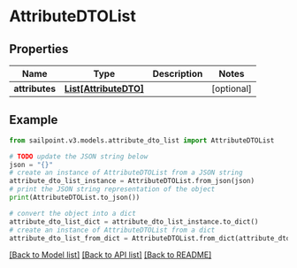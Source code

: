 # AttributeDTOList


## Properties

Name | Type | Description | Notes
------------ | ------------- | ------------- | -------------
**attributes** | [**List[AttributeDTO]**](AttributeDTO.md) |  | [optional] 

## Example

```python
from sailpoint.v3.models.attribute_dto_list import AttributeDTOList

# TODO update the JSON string below
json = "{}"
# create an instance of AttributeDTOList from a JSON string
attribute_dto_list_instance = AttributeDTOList.from_json(json)
# print the JSON string representation of the object
print(AttributeDTOList.to_json())

# convert the object into a dict
attribute_dto_list_dict = attribute_dto_list_instance.to_dict()
# create an instance of AttributeDTOList from a dict
attribute_dto_list_from_dict = AttributeDTOList.from_dict(attribute_dto_list_dict)
```
[[Back to Model list]](../README.md#documentation-for-models) [[Back to API list]](../README.md#documentation-for-api-endpoints) [[Back to README]](../README.md)



